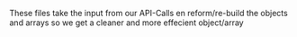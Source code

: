 These files take the input from our API-Calls en reform/re-build the objects and arrays so we get a cleaner and more effecient object/array
